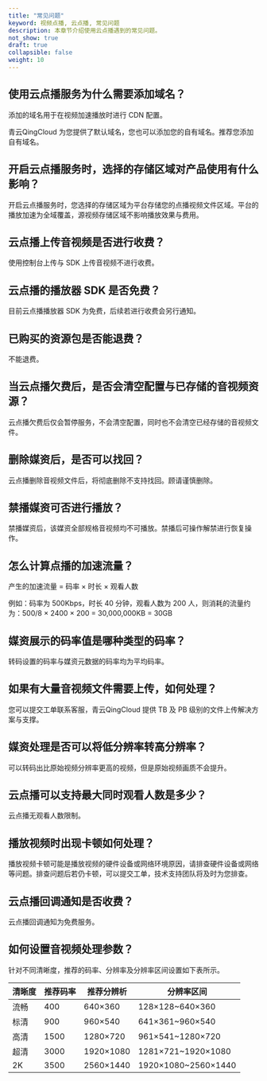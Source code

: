 ```yaml
---
title: "常见问题"
keyword: 视频点播, 云点播, 常见问题
description: 本章节介绍使用云点播遇到的常见问题。
not_show: true
draft: true
collapsible: false
weight: 10
---
```


## 使用云点播服务为什么需要添加域名？

添加的域名用于在视频加速播放时进行 CDN 配置。

青云QingCloud 为您提供了默认域名，您也可以添加您的自有域名。推荐您添加自有域名。

## 开启云点播服务时，选择的存储区域对产品使用有什么影响？

开启云点播服务时，您选择的存储区域为平台存储您的点播视频文件区域。平台的播放加速为全域覆盖，源视频存储区域不影响播放效果与费用。

## 云点播上传音视频是否进行收费？

使用控制台上传与 SDK 上传音视频不进行收费。

## 云点播的播放器 SDK 是否免费？

目前云点播播放器 SDK 为免费，后续若进行收费会另行通知。

## 已购买的资源包是否能退费？

不能退费。

## 当云点播欠费后，是否会清空配置与已存储的音视频资源？

云点播欠费后仅会暂停服务，不会清空配置，同时也不会清空已经存储的音视频文件。

## 删除媒资后，是否可以找回？

云点播删除音视频文件后，将彻底删除不支持找回。顾请谨慎删除。

## 禁播媒资可否进行播放？

禁播媒资后，该媒资全部规格音视频均不可播放。禁播后可操作解禁进行恢复操作。

## 怎么计算点播的加速流量？

产生的加速流量 = 码率 × 时长 × 观看人数

例如：码率为 500Kbps，时长 40 分钟，观看人数为 200 人，则消耗的流量约为：500/8 × 2400 × 200 = 30,000,000KB = 30GB

## 媒资展示的码率值是哪种类型的码率？

转码设置的码率与媒资元数据的码率均为平均码率。

## 如果有大量音视频文件需要上传，如何处理？

您可以提交工单联系客服，青云QingCloud 提供 TB 及 PB 级别的文件上传解决方案与支撑。

## 媒资处理是否可以将低分辨率转高分辨率？

可以转码出比原始视频分辨率更高的视频，但是原始视频画质不会提升。

## 云点播可以支持最大同时观看人数是多少？

云点播无观看人数限制。

## 播放视频时出现卡顿如何处理？

播放视频卡顿可能是播放视频的硬件设备或网络环境原因，请排查硬件设备或网络等问题。排查问题后若仍卡顿，可以提交工单，技术支持团队将及时为您排查。

## 云点播回调通知是否收费？

云点播回调通知为免费服务。

## 如何设置音视频处理参数？

针对不同清晰度，推荐的码率、分辨率及分辨率区间设置如下表所示。

| 清晰度 | 推荐码率 | 推荐分辨析 | 分辨率区间          |
| ------ | -------- | ---------- | ------------------- |
| 流畅   | 400      | 640×360    | 128×128~640×360     |
| 标清   | 900      | 960×540    | 641×361~960×540     |
| 高清   | 1500     | 1280×720   | 961×541~1280×720    |
| 超清   | 3000     | 1920×1080  | 1281×721~1920×1080  |
| 2K     | 3500     | 2560×1440  | 1920×1080~2560×1440 |

